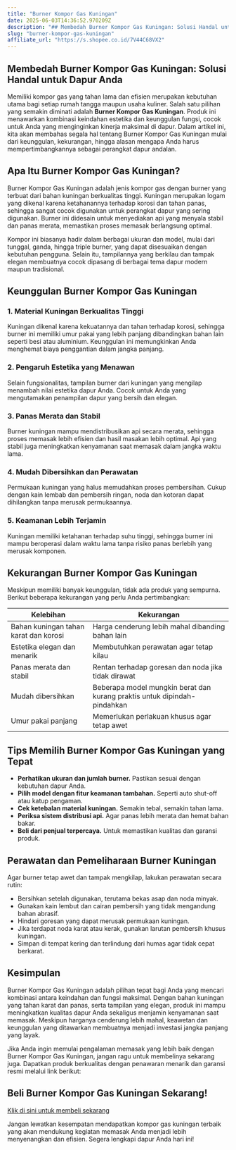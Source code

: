 ```yaml
---
title: "Burner Kompor Gas Kuningan"
date: 2025-06-03T14:36:52.970209Z
description: "## Membedah Burner Kompor Gas Kuningan: Solusi Handal untuk Dapur Anda..."
slug: "burner-kompor-gas-kuningan"
affiliate_url: "https://s.shopee.co.id/7V44C68VX2"
---
```

## Membedah Burner Kompor Gas Kuningan: Solusi Handal untuk Dapur Anda

Memiliki kompor gas yang tahan lama dan efisien merupakan kebutuhan utama bagi setiap rumah tangga maupun usaha kuliner. Salah satu pilihan yang semakin diminati adalah **Burner Kompor Gas Kuningan**. Produk ini menawarkan kombinasi keindahan estetika dan keunggulan fungsi, cocok untuk Anda yang menginginkan kinerja maksimal di dapur. Dalam artikel ini, kita akan membahas segala hal tentang Burner Kompor Gas Kuningan mulai dari keunggulan, kekurangan, hingga alasan mengapa Anda harus mempertimbangkannya sebagai perangkat dapur andalan.

## Apa Itu Burner Kompor Gas Kuningan?

Burner Kompor Gas Kuningan adalah jenis kompor gas dengan burner yang terbuat dari bahan kuningan berkualitas tinggi. Kuningan merupakan logam yang dikenal karena ketahanannya terhadap korosi dan tahan panas, sehingga sangat cocok digunakan untuk perangkat dapur yang sering digunakan. Burner ini didesain untuk menyediakan api yang menyala stabil dan panas merata, memastikan proses memasak berlangsung optimal.

Kompor ini biasanya hadir dalam berbagai ukuran dan model, mulai dari tunggal, ganda, hingga triple burner, yang dapat disesuaikan dengan kebutuhan pengguna. Selain itu, tampilannya yang berkilau dan tampak elegan membuatnya cocok dipasang di berbagai tema dapur modern maupun tradisional.

## Keunggulan Burner Kompor Gas Kuningan

### 1. Material Kuningan Berkualitas Tinggi

Kuningan dikenal karena kekuatannya dan tahan terhadap korosi, sehingga burner ini memiliki umur pakai yang lebih panjang dibandingkan bahan lain seperti besi atau aluminium. Keunggulan ini memungkinkan Anda menghemat biaya penggantian dalam jangka panjang.

### 2. Pengaruh Estetika yang Menawan

Selain fungsionalitas, tampilan burner dari kuningan yang mengilap menambah nilai estetika dapur Anda. Cocok untuk Anda yang mengutamakan penampilan dapur yang bersih dan elegan.

### 3. Panas Merata dan Stabil

Burner kuningan mampu mendistribusikan api secara merata, sehingga proses memasak lebih efisien dan hasil masakan lebih optimal. Api yang stabil juga meningkatkan kenyamanan saat memasak dalam jangka waktu lama.

### 4. Mudah Dibersihkan dan Perawatan

Permukaan kuningan yang halus memudahkan proses pembersihan. Cukup dengan kain lembab dan pembersih ringan, noda dan kotoran dapat dihilangkan tanpa merusak permukaannya.

### 5. Keamanan Lebih Terjamin

Kuningan memiliki ketahanan terhadap suhu tinggi, sehingga burner ini mampu beroperasi dalam waktu lama tanpa risiko panas berlebih yang merusak komponen.

## Kekurangan Burner Kompor Gas Kuningan

Meskipun memiliki banyak keunggulan, tidak ada produk yang sempurna. Berikut beberapa kekurangan yang perlu Anda pertimbangkan:

| Kelebihan                                    | Kekurangan                                              |
|----------------------------------------------|---------------------------------------------------------|
| Bahan kuningan tahan karat dan korosi       | Harga cenderung lebih mahal dibanding bahan lain       |
| Estetika elegan dan menarik                 | Membutuhkan perawatan agar tetap kilau               |
| Panas merata dan stabil                      | Rentan terhadap goresan dan noda jika tidak dirawat  |
| Mudah dibersihkan                           | Beberapa model mungkin berat dan kurang praktis untuk dipindah-pindahkan |
| Umur pakai panjang                          | Memerlukan perlakuan khusus agar tetap awet          |

## Tips Memilih Burner Kompor Gas Kuningan yang Tepat

- **Perhatikan ukuran dan jumlah burner.** Pastikan sesuai dengan kebutuhan dapur Anda.
- **Pilih model dengan fitur keamanan tambahan.** Seperti auto shut-off atau katup pengaman.
- **Cek ketebalan material kuningan.** Semakin tebal, semakin tahan lama.
- **Periksa sistem distribusi api.** Agar panas lebih merata dan hemat bahan bakar.
- **Beli dari penjual terpercaya.** Untuk memastikan kualitas dan garansi produk.

## Perawatan dan Pemeliharaan Burner Kuningan

Agar burner tetap awet dan tampak mengkilap, lakukan perawatan secara rutin:

- Bersihkan setelah digunakan, terutama bekas asap dan noda minyak.
- Gunakan kain lembut dan cairan pembersih yang tidak mengandung bahan abrasif.
- Hindari goresan yang dapat merusak permukaan kuningan.
- Jika terdapat noda karat atau kerak, gunakan larutan pembersih khusus kuningan.
- Simpan di tempat kering dan terlindung dari humas agar tidak cepat berkarat.

## Kesimpulan

Burner Kompor Gas Kuningan adalah pilihan tepat bagi Anda yang mencari kombinasi antara keindahan dan fungsi maksimal. Dengan bahan kuningan yang tahan karat dan panas, serta tampilan yang elegan, produk ini mampu meningkatkan kualitas dapur Anda sekaligus menjamin kenyamanan saat memasak. Meskipun harganya cenderung lebih mahal, keawetan dan keunggulan yang ditawarkan membuatnya menjadi investasi jangka panjang yang layak.

Jika Anda ingin memulai pengalaman memasak yang lebih baik dengan Burner Kompor Gas Kuningan, jangan ragu untuk membelinya sekarang juga. Dapatkan produk berkualitas dengan penawaran menarik dan garansi resmi melalui link berikut:

## **Beli Burner Kompor Gas Kuningan Sekarang!**
[Klik di sini untuk membeli sekarang](https://s.shopee.co.id/7V44C68VX2)

Jangan lewatkan kesempatan mendapatkan kompor gas kuningan terbaik yang akan mendukung kegiatan memasak Anda menjadi lebih menyenangkan dan efisien. Segera lengkapi dapur Anda hari ini!